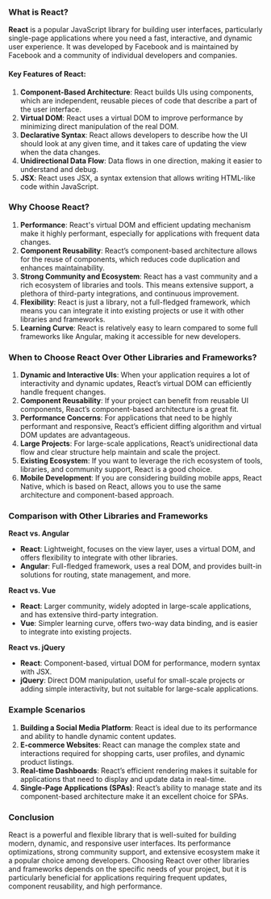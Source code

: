 ### What is React?

**React** is a popular JavaScript library for building user interfaces, particularly single-page applications where you need a fast, interactive, and dynamic user experience. It was developed by Facebook and is maintained by Facebook and a community of individual developers and companies.

#### Key Features of React:
1. **Component-Based Architecture**: React builds UIs using components, which are independent, reusable pieces of code that describe a part of the user interface.
2. **Virtual DOM**: React uses a virtual DOM to improve performance by minimizing direct manipulation of the real DOM.
3. **Declarative Syntax**: React allows developers to describe how the UI should look at any given time, and it takes care of updating the view when the data changes.
4. **Unidirectional Data Flow**: Data flows in one direction, making it easier to understand and debug.
5. **JSX**: React uses JSX, a syntax extension that allows writing HTML-like code within JavaScript.

### Why Choose React?

1. **Performance**: React's virtual DOM and efficient updating mechanism make it highly performant, especially for applications with frequent data changes.
2. **Component Reusability**: React’s component-based architecture allows for the reuse of components, which reduces code duplication and enhances maintainability.
3. **Strong Community and Ecosystem**: React has a vast community and a rich ecosystem of libraries and tools. This means extensive support, a plethora of third-party integrations, and continuous improvement.
4. **Flexibility**: React is just a library, not a full-fledged framework, which means you can integrate it into existing projects or use it with other libraries and frameworks.
5. **Learning Curve**: React is relatively easy to learn compared to some full frameworks like Angular, making it accessible for new developers.

### When to Choose React Over Other Libraries and Frameworks?

1. **Dynamic and Interactive UIs**: When your application requires a lot of interactivity and dynamic updates, React’s virtual DOM can efficiently handle frequent changes.
2. **Component Reusability**: If your project can benefit from reusable UI components, React’s component-based architecture is a great fit.
3. **Performance Concerns**: For applications that need to be highly performant and responsive, React’s efficient diffing algorithm and virtual DOM updates are advantageous.
4. **Large Projects**: For large-scale applications, React’s unidirectional data flow and clear structure help maintain and scale the project.
5. **Existing Ecosystem**: If you want to leverage the rich ecosystem of tools, libraries, and community support, React is a good choice.
6. **Mobile Development**: If you are considering building mobile apps, React Native, which is based on React, allows you to use the same architecture and component-based approach.

### Comparison with Other Libraries and Frameworks

**React vs. Angular**
- **React**: Lightweight, focuses on the view layer, uses a virtual DOM, and offers flexibility to integrate with other libraries.
- **Angular**: Full-fledged framework, uses a real DOM, and provides built-in solutions for routing, state management, and more.

**React vs. Vue**
- **React**: Larger community, widely adopted in large-scale applications, and has extensive third-party integration.
- **Vue**: Simpler learning curve, offers two-way data binding, and is easier to integrate into existing projects.

**React vs. jQuery**
- **React**: Component-based, virtual DOM for performance, modern syntax with JSX.
- **jQuery**: Direct DOM manipulation, useful for small-scale projects or adding simple interactivity, but not suitable for large-scale applications.

### Example Scenarios

1. **Building a Social Media Platform**: React is ideal due to its performance and ability to handle dynamic content updates.
2. **E-commerce Websites**: React can manage the complex state and interactions required for shopping carts, user profiles, and dynamic product listings.
3. **Real-time Dashboards**: React’s efficient rendering makes it suitable for applications that need to display and update data in real-time.
4. **Single-Page Applications (SPAs)**: React’s ability to manage state and its component-based architecture make it an excellent choice for SPAs.

### Conclusion

React is a powerful and flexible library that is well-suited for building modern, dynamic, and responsive user interfaces. Its performance optimizations, strong community support, and extensive ecosystem make it a popular choice among developers. Choosing React over other libraries and frameworks depends on the specific needs of your project, but it is particularly beneficial for applications requiring frequent updates, component reusability, and high performance.